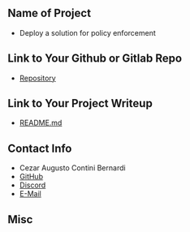 ## Name of Project 
* Deploy a solution for policy enforcement

## Link to Your Github or Gitlab Repo
* [Repository](https://github.com/hizeph/digitalocean-challenge)

## Link to Your Project Writeup
* [README.md](https://github.com/hizeph/digitalocean-challenge/blob/main/README.md)

## Contact Info
* Cezar Augusto Contini Bernardi
* [GitHub](https://github.com/hizeph)
* [Discord](Hizeph#0270)
* [E-Mail](mailto:cezar.a.bernardi@gmail.com)

## Misc 
